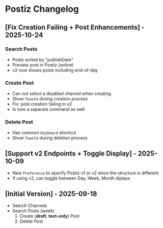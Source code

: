 # Postiz Changelog

## [Fix Creation Failing + Post Enhancements] - 2025-10-24

### Search Posts
- Posts sorted by "publishDate"
- Preview post in Postiz (online)
- v2 now shows posts including end-of-day

### Create Post
- Can not select a disabled channel when creating
- Show `Toast`s during creation process
- Fix: post creation failing in v2
- Is now a separate command as well

### Delete Post
- Has common `Keyboard` shortcut
- Show `Toast`s during deletion process


## [Support v2 Endpoints + Toggle Display] - 2025-10-09

- New `Preference` to specify Postiz v1 or v2 since the structure is different
- If using v2, can toggle between Day, Week, Month diplays

## [Initial Version] - 2025-09-18

- Search Channels
- Search Posts (week)
    1. Create (**draft**, **text-only**) Post
    2. Delete Post